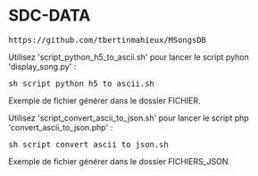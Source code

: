 # SDC-DATA

<pre>https://github.com/tbertinmahieux/MSongsDB</pre>

Utilisez 'script_python_h5_to_ascii.sh' pour lancer le script pyhon 'display_song.py' :
<pre>sh script_python_h5_to_ascii.sh</pre>
Exemple de fichier générer dans le dossier FICHIER.

Utilisez 'script_convert_ascii_to_json.sh' pour lancer le script php 'convert_ascii_to_json.php' :
<pre>sh script_convert_ascii_to_json.sh</pre>
Exemple de fichier générer dans le dossier FICHIERS_JSON.
